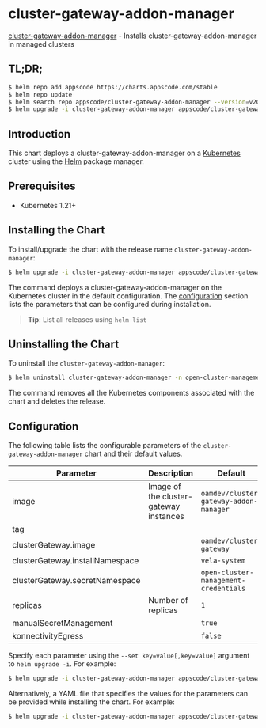 # cluster-gateway-addon-manager

[cluster-gateway-addon-manager](https://github.com/kluster-manager/cluster-gateway) - Installs cluster-gateway-addon-manager in managed clusters

## TL;DR;

```bash
$ helm repo add appscode https://charts.appscode.com/stable
$ helm repo update
$ helm search repo appscode/cluster-gateway-addon-manager --version=v2024.2.25
$ helm upgrade -i cluster-gateway-addon-manager appscode/cluster-gateway-addon-manager -n open-cluster-management --create-namespace --version=v2024.2.25
```

## Introduction

This chart deploys a cluster-gateway-addon-manager on a [Kubernetes](http://kubernetes.io) cluster using the [Helm](https://helm.sh) package manager.

## Prerequisites

- Kubernetes 1.21+

## Installing the Chart

To install/upgrade the chart with the release name `cluster-gateway-addon-manager`:

```bash
$ helm upgrade -i cluster-gateway-addon-manager appscode/cluster-gateway-addon-manager -n open-cluster-management --create-namespace --version=v2024.2.25
```

The command deploys a cluster-gateway-addon-manager on the Kubernetes cluster in the default configuration. The [configuration](#configuration) section lists the parameters that can be configured during installation.

> **Tip**: List all releases using `helm list`

## Uninstalling the Chart

To uninstall the `cluster-gateway-addon-manager`:

```bash
$ helm uninstall cluster-gateway-addon-manager -n open-cluster-management
```

The command removes all the Kubernetes components associated with the chart and deletes the release.

## Configuration

The following table lists the configurable parameters of the `cluster-gateway-addon-manager` chart and their default values.

|            Parameter            |              Description               |                      Default                      |
|---------------------------------|----------------------------------------|---------------------------------------------------|
| image                           | Image of the cluster-gateway instances | <code>oamdev/cluster-gateway-addon-manager</code> |
| tag                             |                                        | <code></code>                                     |
| clusterGateway.image            |                                        | <code>oamdev/cluster-gateway</code>               |
| clusterGateway.installNamespace |                                        | <code>vela-system</code>                          |
| clusterGateway.secretNamespace  |                                        | <code>open-cluster-management-credentials</code>  |
| replicas                        | Number of replicas                     | <code>1</code>                                    |
| manualSecretManagement          |                                        | <code>true</code>                                 |
| konnectivityEgress              |                                        | <code>false</code>                                |


Specify each parameter using the `--set key=value[,key=value]` argument to `helm upgrade -i`. For example:

```bash
$ helm upgrade -i cluster-gateway-addon-manager appscode/cluster-gateway-addon-manager -n open-cluster-management --create-namespace --version=v2024.2.25 --set image=oamdev/cluster-gateway-addon-manager
```

Alternatively, a YAML file that specifies the values for the parameters can be provided while
installing the chart. For example:

```bash
$ helm upgrade -i cluster-gateway-addon-manager appscode/cluster-gateway-addon-manager -n open-cluster-management --create-namespace --version=v2024.2.25 --values values.yaml
```
